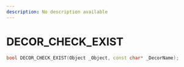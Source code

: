 ```yaml
---
description: No description available 
---
```


# DECOR_CHECK_EXIST

```cpp
bool DECOR_CHECK_EXIST(Object _Object, const char* _DecorName);
```